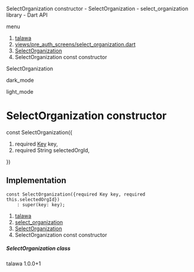 




SelectOrganization constructor - SelectOrganization - select\_organization library - Dart API







menu

1. [talawa](../../index.html)
2. [views/pre\_auth\_screens/select\_organization.dart](../../views_pre_auth_screens_select_organization/views_pre_auth_screens_select_organization-library.html)
3. [SelectOrganization](../../views_pre_auth_screens_select_organization/SelectOrganization-class.html)
4. SelectOrganization const constructor

SelectOrganization


dark\_mode

light\_mode




# SelectOrganization constructor


const
SelectOrganization({

1. required [Key](https://api.flutter.dev/flutter/foundation/Key-class.html) key,
2. required String selectedOrgId,

})

## Implementation

```
const SelectOrganization({required Key key, required this.selectedOrgId})
    : super(key: key);
```

 


1. [talawa](../../index.html)
2. [select\_organization](../../views_pre_auth_screens_select_organization/views_pre_auth_screens_select_organization-library.html)
3. [SelectOrganization](../../views_pre_auth_screens_select_organization/SelectOrganization-class.html)
4. SelectOrganization const constructor

##### SelectOrganization class





talawa
1.0.0+1






